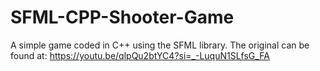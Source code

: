 # SFML-CPP-Shooter-Game
A simple game coded in C++ using the SFML library. The original can be found at: https://youtu.be/qlpQu2btYC4?si=_-LuquN1SLfsG_FA
